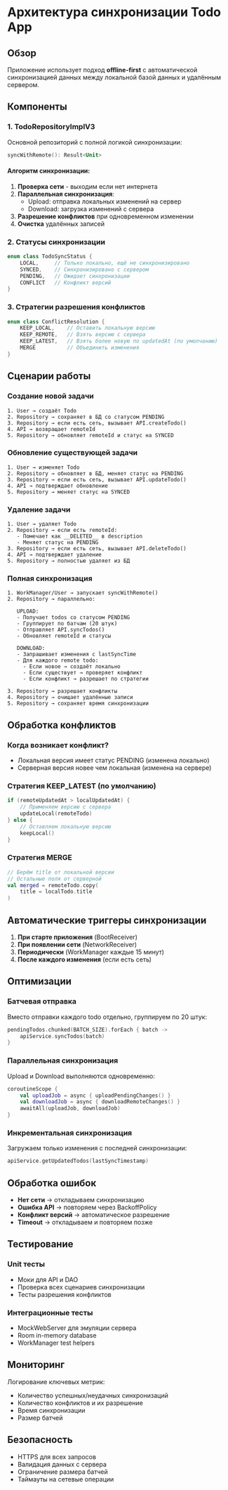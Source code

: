 # Архитектура синхронизации Todo App

## Обзор

Приложение использует подход **offline-first** с автоматической синхронизацией данных между локальной базой данных и удалённым сервером.

## Компоненты

### 1. TodoRepositoryImplV3
Основной репозиторий с полной логикой синхронизации:

```kotlin
syncWithRemote(): Result<Unit>
```

#### Алгоритм синхронизации:

1. **Проверка сети** - выходим если нет интернета
2. **Параллельная синхронизация**:
   - Upload: отправка локальных изменений на сервер
   - Download: загрузка изменений с сервера
3. **Разрешение конфликтов** при одновременном изменении
4. **Очистка** удалённых записей

### 2. Статусы синхронизации

```kotlin
enum class TodoSyncStatus {
    LOCAL,     // Только локально, ещё не синхронизировано
    SYNCED,    // Синхронизировано с сервером
    PENDING,   // Ожидает синхронизации
    CONFLICT   // Конфликт версий
}
```

### 3. Стратегии разрешения конфликтов

```kotlin
enum class ConflictResolution {
    KEEP_LOCAL,    // Оставить локальную версию
    KEEP_REMOTE,   // Взять версию с сервера
    KEEP_LATEST,   // Взять более новую по updatedAt (по умолчанию)
    MERGE          // Объединить изменения
}
```

## Сценарии работы

### Создание новой задачи

```
1. User → создаёт Todo
2. Repository → сохраняет в БД со статусом PENDING
3. Repository → если есть сеть, вызывает API.createTodo()
4. API → возвращает remoteId
5. Repository → обновляет remoteId и статус на SYNCED
```

### Обновление существующей задачи

```
1. User → изменяет Todo
2. Repository → обновляет в БД, меняет статус на PENDING
3. Repository → если есть сеть, вызывает API.updateTodo()
4. API → подтверждает обновление
5. Repository → меняет статус на SYNCED
```

### Удаление задачи

```
1. User → удаляет Todo
2. Repository → если есть remoteId:
   - Помечает как __DELETED__ в description
   - Меняет статус на PENDING
3. Repository → если есть сеть, вызывает API.deleteTodo()
4. API → подтверждает удаление
5. Repository → полностью удаляет из БД
```

### Полная синхронизация

```
1. WorkManager/User → запускает syncWithRemote()
2. Repository → параллельно:
   
   UPLOAD:
   - Получает todos со статусом PENDING
   - Группирует по батчам (20 штук)
   - Отправляет API.syncTodos()
   - Обновляет remoteId и статусы
   
   DOWNLOAD:
   - Запрашивает изменения с lastSyncTime
   - Для каждого remote todo:
     - Если новое → создаёт локально
     - Если существует → проверяет конфликт
     - Если конфликт → разрешает по стратегии

3. Repository → разрешает конфликты
4. Repository → очищает удалённые записи
5. Repository → сохраняет время синхронизации
```

## Обработка конфликтов

### Когда возникает конфликт?
- Локальная версия имеет статус PENDING (изменена локально)
- Серверная версия новее чем локальная (изменена на сервере)

### Стратегия KEEP_LATEST (по умолчанию)
```kotlin
if (remoteUpdatedAt > localUpdatedAt) {
    // Применяем версию с сервера
    updateLocal(remoteTodo)
} else {
    // Оставляем локальную версию
    keepLocal()
}
```

### Стратегия MERGE
```kotlin
// Берём title от локальной версии
// Остальные поля от серверной
val merged = remoteTodo.copy(
    title = localTodo.title
)
```

## Автоматические триггеры синхронизации

1. **При старте приложения** (BootReceiver)
2. **При появлении сети** (NetworkReceiver)
3. **Периодически** (WorkManager каждые 15 минут)
4. **После каждого изменения** (если есть сеть)

## Оптимизации

### Батчевая отправка
Вместо отправки каждого todo отдельно, группируем по 20 штук:
```kotlin
pendingTodos.chunked(BATCH_SIZE).forEach { batch ->
    apiService.syncTodos(batch)
}
```

### Параллельная синхронизация
Upload и Download выполняются одновременно:
```kotlin
coroutineScope {
    val uploadJob = async { uploadPendingChanges() }
    val downloadJob = async { downloadRemoteChanges() }
    awaitAll(uploadJob, downloadJob)
}
```

### Инкрементальная синхронизация
Загружаем только изменения с последней синхронизации:
```kotlin
apiService.getUpdatedTodos(lastSyncTimestamp)
```

## Обработка ошибок

- **Нет сети** → откладываем синхронизацию
- **Ошибка API** → повторяем через BackoffPolicy
- **Конфликт версий** → автоматическое разрешение
- **Timeout** → откладываем и повторяем позже

## Тестирование

### Unit тесты
- Моки для API и DAO
- Проверка всех сценариев синхронизации
- Тесты разрешения конфликтов

### Интеграционные тесты
- MockWebServer для эмуляции сервера
- Room in-memory database
- WorkManager test helpers

## Мониторинг

Логирование ключевых метрик:
- Количество успешных/неудачных синхронизаций
- Количество конфликтов и их разрешение
- Время синхронизации
- Размер батчей

## Безопасность

- HTTPS для всех запросов
- Валидация данных с сервера
- Ограничение размера батчей
- Таймауты на сетевые операции
